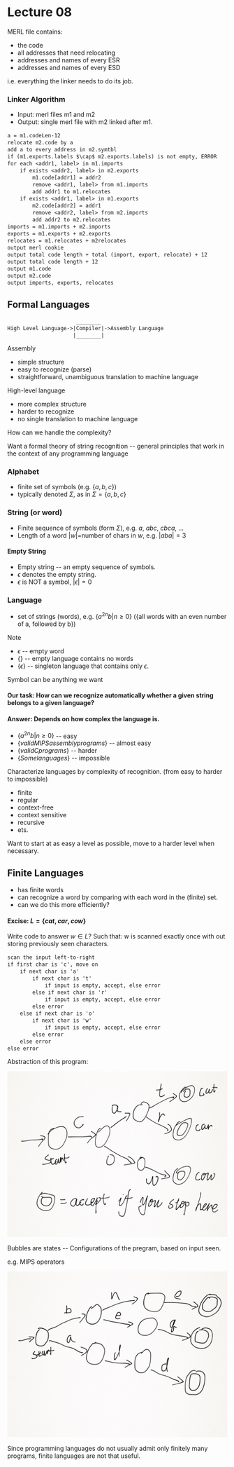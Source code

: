 # Lecture 08

MERL file contains:

* the code
* all addresses that need relocating
* addresses and names of every ESR
* addresses and names of every ESD

i.e. everything the linker needs to do its job.

### Linker Algorithm

* Input: merl files m1 and m2
* Output: single merl file with m2 linked after m1.

```
a = m1.codeLen-12
relocate m2.code by a
add a to every address in m2.symtbl
if (m1.exports.labels $\cap$ m2.exports.labels) is not empty, ERROR
for each <addr1, label> in m1.imports
	if exists <addr2, label> in m2.exports
		m1.code[addr1] = addr2
		remove <addr1, label> from m1.imports
		add addr1 to m1.relocates
	if exists <addr1, label> in m1.exports
		m2.code[addr2] = addr1
		remove <addr2, label> from m2.imports
		add addr2 to m2.relocates
imports = m1.imports + m2.imports
exports = m1.exports + m2.exports
relocates = m1.relocates + m2relocates
output merl cookie
output total code length + total (import, export, relocate) + 12
output total code length + 12
output m1.code
output m2.code
output imports, exports, relocates
```

## Formal Languages

```
                      ________
High Level Language->|Compiler|->Assembly Language
                     |________|
```

Assembly

* simple structure
* easy to recognize (parse)
* straightforward, unambiguous translation to machine language

High-level language

* more complex structure
* harder to recognize
* no single translation to machine language

How can we handle the complexity?

Want a formal theory of string recognition -- general principles that work in the context of any programming language

### Alphabet

* finite set of symbols (e.g. $\{a, b, c\}$)
* typically denoted $\Sigma$, as in $\Sigma=\{a, b, c\}$

### String (or word)

* Finite sequence of symbols (form $\Sigma$), e.g. $a$, $abc$, $cbca$, ...
* Length of a word $|w|$=number of chars in $w$, e.g. $|aba|=3$

#### Empty String

* Empty string -- an empty sequence of symbols. 
* $\epsilon$ denotes the empty string. 
* $\epsilon$ is NOT a symbol, $|\epsilon|=0$

### Language
* set of strings (words), e.g. $\{a^{2n}b | n\geq 0\}$ ({all words with an even number of a, followed by b})

Note

* $\epsilon$ -- empty word
* $\{\}$ -- empty language contains no words
* $\{\epsilon\}$ -- singleton language that contains only $\epsilon$.

Symbol can be anything we want

#### Our task: How can we recognize automatically whether a given string belongs to a given language?

#### Answer: Depends on how complex the language is.

* $\{a^{2n}b | n\geq 0\}$ -- easy
* $\{valid MIPS assembly programs\}$ -- almost easy
* $\{valid C programs\}$ -- harder
* $\{Some languages\}$ -- impossible

Characterize languages by complexity of recognition. (from easy to harder to impossible)

* finite 
* regular
* context-free
* context sensitive
* recursive
* ets.

Want to start at as easy a level as possible, move to a harder level when necessary.

## Finite Languages

* has finite words
* can recognize a word by comparing with each word in the (finite) set.
* can we do this more efficiently?

#### Excise: $L=\{cat, car, cow\}$
Write code to answer $w\in L$? Such that: $w$ is scanned exactly once with out storing previously seen characters.

```
scan the input left-to-right
if first char is 'c', move on
	if next char is 'a'
		if next char is 't'
			if input is empty, accept, else error
		else if next char is 'r'
			if input is empty, accept, else error
		else error
	else if next char is 'o'
		if next char is 'w'
			if input is empty, accept, else error
		else error
	else error
else error
```

Abstraction of this program:

![08-01](pic/08-01.png)

Bubbles are states -- Configurations of the pregram, based on input seen.

e.g. MIPS operators

![08-02](pic/08-02.png)

Since programming languages do not usually admit only finitely many programs, 
finite languages are not that useful.
